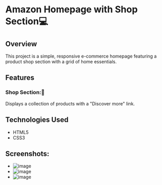 # Amazon Homepage with Shop Section💻

## Overview
This project is a simple, responsive e-commerce homepage featuring a product shop section with a grid of home essentials.

## Features
### Shop Section:🛒 
Displays a collection of products with a "Discover more" link.

## Technologies Used
- HTML5
- CSS3

## Screenshots:
- ![image](https://github.com/user-attachments/assets/eabc4581-8042-4e55-af61-4c718af56cec)
- ![image](https://github.com/user-attachments/assets/82307e0f-47c6-4469-be96-c9d28be61723)
- ![image](https://github.com/user-attachments/assets/8f62154f-ad85-46ff-88d7-bb2d1514f44c)

